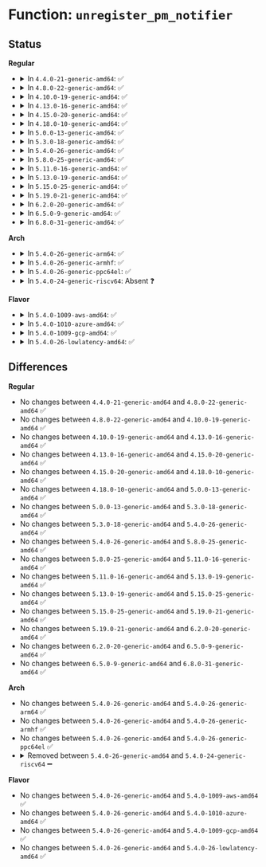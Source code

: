 # Function: <code>unregister_pm_notifier</code>

## Status
<b>Regular</b>
<ul>
<li>
<details>
<summary>In <code>4.4.0-21-generic-amd64</code>: ✅</summary>

```c
int unregister_pm_notifier(struct notifier_block * nb)
```

```json
{
  "name": "unregister_pm_notifier",
  "collision_type": "Unique Global",
  "inline_type": "No",
  "funcs": [
    {
      "addr": 18446744071579683920,
      "name": "unregister_pm_notifier",
      "external": true,
      "loc": "kernel/power/main.c:35",
      "file": "kernel/power/main.c",
      "inline": "seen, unknown",
      "caller_inline": [],
      "caller_func": [
        "kernel/trace/ftrace.c:unregister_ftrace_graph",
        "drivers/acpi/battery.c:acpi_battery_remove",
        "drivers/base/firmware_class.c:firmware_class_exit",
        "drivers/thermal/thermal_core.c:thermal_exit",
        "drivers/mmc/core/host.c:mmc_remove_host"
      ]
    }
  ],
  "symbols": [
    {
      "addr": 18446744071579683920,
      "name": "unregister_pm_notifier",
      "section": ".text",
      "bind": "STB_GLOBAL",
      "size": 26
    }
  ]
}
```
</details>
</li>
<li>
<details>
<summary>In <code>4.8.0-22-generic-amd64</code>: ✅</summary>

```c
int unregister_pm_notifier(struct notifier_block * nb)
```

```json
{
  "name": "unregister_pm_notifier",
  "collision_type": "Unique Global",
  "inline_type": "No",
  "funcs": [
    {
      "addr": 18446744071579703024,
      "name": "unregister_pm_notifier",
      "external": true,
      "loc": "kernel/power/main.c:35",
      "file": "kernel/power/main.c",
      "inline": "seen, unknown",
      "caller_inline": [],
      "caller_func": [
        "kernel/trace/ftrace.c:unregister_ftrace_graph",
        "drivers/acpi/battery.c:acpi_battery_remove",
        "drivers/base/firmware_class.c:firmware_class_exit",
        "drivers/thermal/thermal_core.c:thermal_exit",
        "drivers/mmc/core/core.c:mmc_unregister_pm_notifier"
      ]
    }
  ],
  "symbols": [
    {
      "addr": 18446744071579703024,
      "name": "unregister_pm_notifier",
      "section": ".text",
      "bind": "STB_GLOBAL",
      "size": 26
    }
  ]
}
```
</details>
</li>
<li>
<details>
<summary>In <code>4.10.0-19-generic-amd64</code>: ✅</summary>

```c
int unregister_pm_notifier(struct notifier_block * nb)
```

```json
{
  "name": "unregister_pm_notifier",
  "collision_type": "Unique Global",
  "inline_type": "No",
  "funcs": [
    {
      "addr": 18446744071579730256,
      "name": "unregister_pm_notifier",
      "external": true,
      "loc": "kernel/power/main.c:35",
      "file": "kernel/power/main.c",
      "inline": "seen, unknown",
      "caller_inline": [],
      "caller_func": [
        "kernel/trace/ftrace.c:unregister_ftrace_graph",
        "drivers/acpi/battery.c:acpi_battery_remove",
        "drivers/base/firmware_class.c:firmware_class_exit",
        "drivers/thermal/thermal_core.c:thermal_exit",
        "drivers/mmc/core/core.c:mmc_unregister_pm_notifier"
      ]
    }
  ],
  "symbols": [
    {
      "addr": 18446744071579730256,
      "name": "unregister_pm_notifier",
      "section": ".text",
      "bind": "STB_GLOBAL",
      "size": 26
    }
  ]
}
```
</details>
</li>
<li>
<details>
<summary>In <code>4.13.0-16-generic-amd64</code>: ✅</summary>

```c
int unregister_pm_notifier(struct notifier_block * nb)
```

```json
{
  "name": "unregister_pm_notifier",
  "collision_type": "Unique Global",
  "inline_type": "No",
  "funcs": [
    {
      "addr": 18446744071579726224,
      "name": "unregister_pm_notifier",
      "external": true,
      "loc": "kernel/power/main.c:35",
      "file": "kernel/power/main.c",
      "inline": "seen, unknown",
      "caller_inline": [],
      "caller_func": [
        "kernel/trace/ftrace.c:unregister_ftrace_graph",
        "drivers/acpi/battery.c:acpi_battery_remove",
        "drivers/base/firmware_class.c:firmware_class_exit",
        "drivers/thermal/thermal_core.c:thermal_exit",
        "drivers/mmc/core/core.c:mmc_unregister_pm_notifier"
      ]
    }
  ],
  "symbols": [
    {
      "addr": 18446744071579726224,
      "name": "unregister_pm_notifier",
      "section": ".text",
      "bind": "STB_GLOBAL",
      "size": 26
    }
  ]
}
```
</details>
</li>
<li>
<details>
<summary>In <code>4.15.0-20-generic-amd64</code>: ✅</summary>

```c
int unregister_pm_notifier(struct notifier_block * nb)
```

```json
{
  "name": "unregister_pm_notifier",
  "collision_type": "Unique Global",
  "inline_type": "No",
  "funcs": [
    {
      "addr": 18446744071579758896,
      "name": "unregister_pm_notifier",
      "external": true,
      "loc": "kernel/power/main.c:35",
      "file": "kernel/power/main.c",
      "inline": "seen, unknown",
      "caller_inline": [],
      "caller_func": [
        "kernel/trace/ftrace.c:unregister_ftrace_graph",
        "drivers/acpi/battery.c:acpi_battery_remove",
        "drivers/base/firmware_class.c:firmware_class_exit",
        "drivers/thermal/thermal_core.c:thermal_exit",
        "drivers/mmc/core/core.c:mmc_unregister_pm_notifier"
      ]
    }
  ],
  "symbols": [
    {
      "addr": 18446744071579758896,
      "name": "unregister_pm_notifier",
      "section": ".text",
      "bind": "STB_GLOBAL",
      "size": 26
    }
  ]
}
```
</details>
</li>
<li>
<details>
<summary>In <code>4.18.0-10-generic-amd64</code>: ✅</summary>

```c
int unregister_pm_notifier(struct notifier_block * nb)
```

```json
{
  "name": "unregister_pm_notifier",
  "collision_type": "Unique Global",
  "inline_type": "No",
  "funcs": [
    {
      "addr": 18446744071579793360,
      "name": "unregister_pm_notifier",
      "external": true,
      "loc": "kernel/power/main.c:64",
      "file": "kernel/power/main.c",
      "inline": "seen, unknown",
      "caller_inline": [],
      "caller_func": [
        "kernel/trace/ftrace.c:unregister_ftrace_graph",
        "drivers/acpi/battery.c:acpi_battery_remove",
        "drivers/base/firmware_loader/main.c:firmware_class_exit",
        "drivers/base/firmware_loader/main.c:firmware_class_init",
        "drivers/thermal/thermal_core.c:thermal_exit",
        "drivers/mmc/core/core.c:mmc_unregister_pm_notifier"
      ]
    }
  ],
  "symbols": [
    {
      "addr": 18446744071579793360,
      "name": "unregister_pm_notifier",
      "section": ".text",
      "bind": "STB_GLOBAL",
      "size": 26
    }
  ]
}
```
</details>
</li>
<li>
<details>
<summary>In <code>5.0.0-13-generic-amd64</code>: ✅</summary>

```c
int unregister_pm_notifier(struct notifier_block * nb)
```

```json
{
  "name": "unregister_pm_notifier",
  "collision_type": "Unique Global",
  "inline_type": "No",
  "funcs": [
    {
      "addr": 18446744071579839952,
      "name": "unregister_pm_notifier",
      "external": true,
      "loc": "kernel/power/main.c:64",
      "file": "kernel/power/main.c",
      "inline": "seen, unknown",
      "caller_inline": [],
      "caller_func": [
        "kernel/trace/fgraph.c:unregister_ftrace_graph",
        "drivers/acpi/battery.c:acpi_battery_remove",
        "drivers/base/firmware_loader/main.c:firmware_class_exit",
        "drivers/base/firmware_loader/main.c:firmware_class_init",
        "drivers/thermal/thermal_core.c:thermal_exit",
        "drivers/mmc/core/core.c:mmc_unregister_pm_notifier"
      ]
    }
  ],
  "symbols": [
    {
      "addr": 18446744071579839952,
      "name": "unregister_pm_notifier",
      "section": ".text",
      "bind": "STB_GLOBAL",
      "size": 26
    }
  ]
}
```
</details>
</li>
<li>
<details>
<summary>In <code>5.3.0-18-generic-amd64</code>: ✅</summary>

```c
int unregister_pm_notifier(struct notifier_block * nb)
```

```json
{
  "name": "unregister_pm_notifier",
  "collision_type": "Unique Global",
  "inline_type": "No",
  "funcs": [
    {
      "addr": 18446744071579873952,
      "name": "unregister_pm_notifier",
      "external": true,
      "loc": "kernel/power/main.c:76",
      "file": "kernel/power/main.c",
      "inline": "seen, unknown",
      "caller_inline": [],
      "caller_func": [
        "kernel/trace/fgraph.c:unregister_ftrace_graph",
        "drivers/acpi/battery.c:acpi_battery_remove",
        "drivers/base/firmware_loader/main.c:firmware_class_exit",
        "drivers/base/firmware_loader/main.c:firmware_class_init",
        "drivers/mfd/twl6030-irq.c:twl6030_exit_irq",
        "drivers/mmc/core/core.c:mmc_unregister_pm_notifier"
      ]
    }
  ],
  "symbols": [
    {
      "addr": 18446744071579873952,
      "name": "unregister_pm_notifier",
      "section": ".text",
      "bind": "STB_GLOBAL",
      "size": 26
    }
  ]
}
```
</details>
</li>
<li>
<details>
<summary>In <code>5.4.0-26-generic-amd64</code>: ✅</summary>

```c
int unregister_pm_notifier(struct notifier_block * nb)
```

```json
{
  "name": "unregister_pm_notifier",
  "collision_type": "Unique Global",
  "inline_type": "No",
  "funcs": [
    {
      "addr": 18446744071579923536,
      "name": "unregister_pm_notifier",
      "external": true,
      "loc": "kernel/power/main.c:77",
      "file": "kernel/power/main.c",
      "inline": "seen, unknown",
      "caller_inline": [],
      "caller_func": [
        "kernel/trace/fgraph.c:unregister_ftrace_graph",
        "drivers/acpi/battery.c:acpi_battery_remove",
        "drivers/base/firmware_loader/main.c:firmware_class_exit",
        "drivers/base/firmware_loader/main.c:firmware_class_init",
        "drivers/mfd/twl6030-irq.c:twl6030_exit_irq",
        "drivers/mmc/core/core.c:mmc_unregister_pm_notifier"
      ]
    }
  ],
  "symbols": [
    {
      "addr": 18446744071579923536,
      "name": "unregister_pm_notifier",
      "section": ".text",
      "bind": "STB_GLOBAL",
      "size": 26
    }
  ]
}
```
</details>
</li>
<li>
<details>
<summary>In <code>5.8.0-25-generic-amd64</code>: ✅</summary>

```c
int unregister_pm_notifier(struct notifier_block * nb)
```

```json
{
  "name": "unregister_pm_notifier",
  "collision_type": "Unique Global",
  "inline_type": "No",
  "funcs": [
    {
      "addr": 18446744071579967312,
      "name": "unregister_pm_notifier",
      "external": true,
      "loc": "kernel/power/main.c:77",
      "file": "kernel/power/main.c",
      "inline": "seen, unknown",
      "caller_inline": [],
      "caller_func": [
        "kernel/trace/fgraph.c:unregister_ftrace_graph",
        "drivers/acpi/battery.c:acpi_battery_remove",
        "drivers/base/firmware_loader/main.c:firmware_class_exit",
        "drivers/base/firmware_loader/main.c:firmware_class_init",
        "drivers/mmc/core/core.c:mmc_unregister_pm_notifier"
      ]
    }
  ],
  "symbols": [
    {
      "addr": 18446744071579967312,
      "name": "unregister_pm_notifier",
      "section": ".text",
      "bind": "STB_GLOBAL",
      "size": 26
    }
  ]
}
```
</details>
</li>
<li>
<details>
<summary>In <code>5.11.0-16-generic-amd64</code>: ✅</summary>

```c
int unregister_pm_notifier(struct notifier_block * nb)
```

```json
{
  "name": "unregister_pm_notifier",
  "collision_type": "Unique Global",
  "inline_type": "No",
  "funcs": [
    {
      "addr": 18446744071579955232,
      "name": "unregister_pm_notifier",
      "external": true,
      "loc": "kernel/power/main.c:77",
      "file": "kernel/power/main.c",
      "inline": "seen, unknown",
      "caller_inline": [],
      "caller_func": [
        "kernel/trace/fgraph.c:unregister_ftrace_graph",
        "drivers/acpi/battery.c:acpi_battery_remove",
        "drivers/base/firmware_loader/main.c:firmware_class_exit",
        "drivers/base/firmware_loader/main.c:firmware_class_init",
        "drivers/mmc/core/core.c:mmc_unregister_pm_notifier"
      ]
    }
  ],
  "symbols": [
    {
      "addr": 18446744071579955232,
      "name": "unregister_pm_notifier",
      "section": ".text",
      "bind": "STB_GLOBAL",
      "size": 26
    }
  ]
}
```
</details>
</li>
<li>
<details>
<summary>In <code>5.13.0-19-generic-amd64</code>: ✅</summary>

```c
int unregister_pm_notifier(struct notifier_block * nb)
```

```json
{
  "name": "unregister_pm_notifier",
  "collision_type": "Unique Global",
  "inline_type": "No",
  "funcs": [
    {
      "addr": 18446744071579957952,
      "name": "unregister_pm_notifier",
      "external": true,
      "loc": "kernel/power/main.c:77",
      "file": "kernel/power/main.c",
      "inline": "seen, unknown",
      "caller_inline": [],
      "caller_func": [
        "kernel/trace/fgraph.c:unregister_ftrace_graph",
        "drivers/acpi/battery.c:acpi_battery_remove",
        "drivers/base/firmware_loader/main.c:firmware_class_exit",
        "drivers/base/firmware_loader/main.c:firmware_class_init"
      ]
    }
  ],
  "symbols": [
    {
      "addr": 18446744071579957952,
      "name": "unregister_pm_notifier",
      "section": ".text",
      "bind": "STB_GLOBAL",
      "size": 26
    }
  ]
}
```
</details>
</li>
<li>
<details>
<summary>In <code>5.15.0-25-generic-amd64</code>: ✅</summary>

```c
int unregister_pm_notifier(struct notifier_block * nb)
```

```json
{
  "name": "unregister_pm_notifier",
  "collision_type": "Unique Global",
  "inline_type": "No",
  "funcs": [
    {
      "addr": 18446744071580087312,
      "name": "unregister_pm_notifier",
      "external": true,
      "loc": "kernel/power/main.c:77",
      "file": "kernel/power/main.c",
      "inline": "seen, unknown",
      "caller_inline": [],
      "caller_func": [
        "kernel/trace/fgraph.c:unregister_ftrace_graph",
        "drivers/acpi/battery.c:acpi_battery_remove",
        "drivers/base/firmware_loader/main.c:firmware_class_exit",
        "drivers/base/firmware_loader/main.c:firmware_class_init"
      ]
    }
  ],
  "symbols": [
    {
      "addr": 18446744071580087312,
      "name": "unregister_pm_notifier",
      "section": ".text",
      "bind": "STB_GLOBAL",
      "size": 26
    }
  ]
}
```
</details>
</li>
<li>
<details>
<summary>In <code>5.19.0-21-generic-amd64</code>: ✅</summary>

```c
int unregister_pm_notifier(struct notifier_block * nb)
```

```json
{
  "name": "unregister_pm_notifier",
  "collision_type": "Unique Global",
  "inline_type": "No",
  "funcs": [
    {
      "addr": 18446744071580224128,
      "name": "unregister_pm_notifier",
      "external": true,
      "loc": "kernel/power/main.c:77",
      "file": "kernel/power/main.c",
      "inline": "seen, unknown",
      "caller_inline": [],
      "caller_func": [
        "kernel/trace/fgraph.c:unregister_ftrace_graph",
        "drivers/acpi/battery.c:acpi_battery_remove",
        "drivers/base/firmware_loader/main.c:firmware_class_exit",
        "drivers/base/firmware_loader/main.c:firmware_class_init"
      ]
    }
  ],
  "symbols": [
    {
      "addr": 18446744071580224128,
      "name": "unregister_pm_notifier",
      "section": ".text",
      "bind": "STB_GLOBAL",
      "size": 34
    }
  ]
}
```
</details>
</li>
<li>
<details>
<summary>In <code>6.2.0-20-generic-amd64</code>: ✅</summary>

```c
int unregister_pm_notifier(struct notifier_block * nb)
```

```json
{
  "name": "unregister_pm_notifier",
  "collision_type": "Unique Global",
  "inline_type": "No",
  "funcs": [
    {
      "addr": 18446744071580415184,
      "name": "unregister_pm_notifier",
      "external": true,
      "loc": "kernel/power/main.c:80",
      "file": "kernel/power/main.c",
      "inline": "seen, unknown",
      "caller_inline": [],
      "caller_func": [
        "kernel/trace/fgraph.c:unregister_ftrace_graph",
        "drivers/base/firmware_loader/main.c:firmware_class_exit",
        "drivers/base/firmware_loader/main.c:firmware_class_init"
      ]
    }
  ],
  "symbols": [
    {
      "addr": 18446744071580415184,
      "name": "unregister_pm_notifier",
      "section": ".text",
      "bind": "STB_GLOBAL",
      "size": 34
    }
  ]
}
```
</details>
</li>
<li>
<details>
<summary>In <code>6.5.0-9-generic-amd64</code>: ✅</summary>

```c
int unregister_pm_notifier(struct notifier_block * nb)
```

```json
{
  "name": "unregister_pm_notifier",
  "collision_type": "Unique Global",
  "inline_type": "No",
  "funcs": [
    {
      "addr": 18446744071580484064,
      "name": "unregister_pm_notifier",
      "external": true,
      "loc": "kernel/power/main.c:108",
      "file": "kernel/power/main.c",
      "inline": "seen, unknown",
      "caller_inline": [],
      "caller_func": [
        "kernel/trace/fgraph.c:unregister_ftrace_graph",
        "drivers/base/firmware_loader/main.c:firmware_class_exit",
        "drivers/base/firmware_loader/main.c:firmware_class_init"
      ]
    }
  ],
  "symbols": [
    {
      "addr": 18446744071580484064,
      "name": "unregister_pm_notifier",
      "section": ".text",
      "bind": "STB_GLOBAL",
      "size": 34
    }
  ]
}
```
</details>
</li>
<li>
<details>
<summary>In <code>6.8.0-31-generic-amd64</code>: ✅</summary>

```c
int unregister_pm_notifier(struct notifier_block * nb)
```

```json
{
  "name": "unregister_pm_notifier",
  "collision_type": "Unique Global",
  "inline_type": "No",
  "funcs": [
    {
      "addr": 18446744071580543904,
      "name": "unregister_pm_notifier",
      "external": true,
      "loc": "kernel/power/main.c:92",
      "file": "kernel/power/main.c",
      "inline": "seen, unknown",
      "caller_inline": [],
      "caller_func": [
        "kernel/trace/fgraph.c:unregister_ftrace_graph",
        "drivers/acpi/battery.c:acpi_battery_remove",
        "drivers/acpi/battery.c:acpi_battery_add",
        "drivers/base/firmware_loader/main.c:firmware_class_exit",
        "drivers/base/firmware_loader/main.c:firmware_class_init"
      ]
    }
  ],
  "symbols": [
    {
      "addr": 18446744071580543904,
      "name": "unregister_pm_notifier",
      "section": ".text",
      "bind": "STB_GLOBAL",
      "size": 34
    }
  ]
}
```
</details>
</li>
</ul>
<b>Arch</b>
<ul>
<li>
<details>
<summary>In <code>5.4.0-26-generic-arm64</code>: ✅</summary>

```c
int unregister_pm_notifier(struct notifier_block * nb)
```

```json
{
  "name": "unregister_pm_notifier",
  "collision_type": "Unique Global",
  "inline_type": "No",
  "funcs": [
    {
      "addr": 18446603336491131856,
      "name": "unregister_pm_notifier",
      "external": true,
      "loc": "kernel/power/main.c:77",
      "file": "kernel/power/main.c",
      "inline": "seen, unknown",
      "caller_inline": [],
      "caller_func": [
        "kernel/trace/fgraph.c:unregister_ftrace_graph",
        "drivers/acpi/battery.c:acpi_battery_remove",
        "drivers/base/firmware_loader/main.c:firmware_class_exit",
        "drivers/base/firmware_loader/main.c:firmware_class_init",
        "drivers/mfd/twl6030-irq.c:twl6030_exit_irq",
        "drivers/mmc/core/core.c:mmc_unregister_pm_notifier"
      ]
    }
  ],
  "symbols": [
    {
      "addr": 18446603336491131856,
      "name": "unregister_pm_notifier",
      "section": ".text",
      "bind": "STB_GLOBAL",
      "size": 52
    }
  ]
}
```
</details>
</li>
<li>
<details>
<summary>In <code>5.4.0-26-generic-armhf</code>: ✅</summary>

```c
int unregister_pm_notifier(struct notifier_block * nb)
```

```json
{
  "name": "unregister_pm_notifier",
  "collision_type": "Unique Global",
  "inline_type": "No",
  "funcs": [
    {
      "addr": 3225129392,
      "name": "unregister_pm_notifier",
      "external": true,
      "loc": "kernel/power/main.c:77",
      "file": "kernel/power/main.c",
      "inline": "seen, unknown",
      "caller_inline": [],
      "caller_func": [
        "kernel/trace/fgraph.c:unregister_ftrace_graph",
        "drivers/base/firmware_loader/main.c:firmware_class_exit",
        "drivers/base/firmware_loader/main.c:firmware_class_init",
        "drivers/mfd/twl6030-irq.c:twl6030_exit_irq",
        "drivers/mmc/core/core.c:mmc_unregister_pm_notifier"
      ]
    }
  ],
  "symbols": [
    {
      "addr": 3225129392,
      "name": "unregister_pm_notifier",
      "section": ".text",
      "bind": "STB_GLOBAL",
      "size": 40
    }
  ]
}
```
</details>
</li>
<li>
<details>
<summary>In <code>5.4.0-26-generic-ppc64el</code>: ✅</summary>

```c
int unregister_pm_notifier(struct notifier_block * nb)
```

```json
{
  "name": "unregister_pm_notifier",
  "collision_type": "Unique Global",
  "inline_type": "No",
  "funcs": [
    {
      "addr": 13835058055284022576,
      "name": "unregister_pm_notifier",
      "external": true,
      "loc": "kernel/power/main.c:77",
      "file": "kernel/power/main.c",
      "inline": "seen, unknown",
      "caller_inline": [],
      "caller_func": [
        "kernel/trace/fgraph.c:unregister_ftrace_graph",
        "drivers/base/firmware_loader/main.c:firmware_class_exit",
        "drivers/base/firmware_loader/main.c:firmware_class_init",
        "drivers/mfd/twl6030-irq.c:twl6030_exit_irq",
        "drivers/mmc/core/core.c:mmc_unregister_pm_notifier"
      ]
    }
  ],
  "symbols": [
    {
      "addr": 13835058055284022576,
      "name": "unregister_pm_notifier",
      "section": ".text",
      "bind": "STB_GLOBAL",
      "size": 64
    }
  ]
}
```
</details>
</li>
<li>
<details>
<summary>In <code>5.4.0-24-generic-riscv64</code>: Absent ❓</summary>

```json
{
  "name": "unregister_pm_notifier",
  "collision_type": "Static Duplication",
  "inline_type": "Full",
  "funcs": [
    {
      "addr": 0,
      "name": "unregister_pm_notifier",
      "external": false,
      "loc": "include/linux/suspend.h:517",
      "file": "kernel/trace/fgraph.c",
      "inline": "declared, inlined",
      "caller_inline": [],
      "caller_func": []
    },
    {
      "addr": 0,
      "name": "unregister_pm_notifier",
      "external": false,
      "loc": "include/linux/suspend.h:517",
      "file": "drivers/mfd/twl6030-irq.c",
      "inline": "declared, inlined",
      "caller_inline": [],
      "caller_func": []
    }
  ],
  "symbols": []
}
```
</details>
</li>
</ul>
<b>Flavor</b>
<ul>
<li>
<details>
<summary>In <code>5.4.0-1009-aws-amd64</code>: ✅</summary>

```c
int unregister_pm_notifier(struct notifier_block * nb)
```

```json
{
  "name": "unregister_pm_notifier",
  "collision_type": "Unique Global",
  "inline_type": "No",
  "funcs": [
    {
      "addr": 18446744071579895648,
      "name": "unregister_pm_notifier",
      "external": true,
      "loc": "kernel/power/main.c:77",
      "file": "kernel/power/main.c",
      "inline": "seen, unknown",
      "caller_inline": [],
      "caller_func": [
        "kernel/trace/fgraph.c:unregister_ftrace_graph",
        "drivers/base/firmware_loader/main.c:firmware_class_exit",
        "drivers/base/firmware_loader/main.c:firmware_class_init",
        "drivers/mmc/core/core.c:mmc_unregister_pm_notifier"
      ]
    }
  ],
  "symbols": [
    {
      "addr": 18446744071579895648,
      "name": "unregister_pm_notifier",
      "section": ".text",
      "bind": "STB_GLOBAL",
      "size": 26
    }
  ]
}
```
</details>
</li>
<li>
<details>
<summary>In <code>5.4.0-1010-azure-amd64</code>: ✅</summary>

```c
int unregister_pm_notifier(struct notifier_block * nb)
```

```json
{
  "name": "unregister_pm_notifier",
  "collision_type": "Unique Global",
  "inline_type": "No",
  "funcs": [
    {
      "addr": 18446744071579830608,
      "name": "unregister_pm_notifier",
      "external": true,
      "loc": "kernel/power/main.c:77",
      "file": "kernel/power/main.c",
      "inline": "seen, unknown",
      "caller_inline": [],
      "caller_func": [
        "kernel/trace/fgraph.c:unregister_ftrace_graph",
        "drivers/base/firmware_loader/main.c:firmware_class_exit",
        "drivers/base/firmware_loader/main.c:firmware_class_init"
      ]
    }
  ],
  "symbols": [
    {
      "addr": 18446744071579830608,
      "name": "unregister_pm_notifier",
      "section": ".text",
      "bind": "STB_GLOBAL",
      "size": 26
    }
  ]
}
```
</details>
</li>
<li>
<details>
<summary>In <code>5.4.0-1009-gcp-amd64</code>: ✅</summary>

```c
int unregister_pm_notifier(struct notifier_block * nb)
```

```json
{
  "name": "unregister_pm_notifier",
  "collision_type": "Unique Global",
  "inline_type": "No",
  "funcs": [
    {
      "addr": 18446744071579883808,
      "name": "unregister_pm_notifier",
      "external": true,
      "loc": "kernel/power/main.c:77",
      "file": "kernel/power/main.c",
      "inline": "seen, unknown",
      "caller_inline": [],
      "caller_func": [
        "kernel/trace/fgraph.c:unregister_ftrace_graph",
        "drivers/acpi/battery.c:acpi_battery_remove",
        "drivers/base/firmware_loader/main.c:firmware_class_exit",
        "drivers/base/firmware_loader/main.c:firmware_class_init",
        "drivers/mfd/twl6030-irq.c:twl6030_exit_irq",
        "drivers/mmc/core/core.c:mmc_unregister_pm_notifier"
      ]
    }
  ],
  "symbols": [
    {
      "addr": 18446744071579883808,
      "name": "unregister_pm_notifier",
      "section": ".text",
      "bind": "STB_GLOBAL",
      "size": 26
    }
  ]
}
```
</details>
</li>
<li>
<details>
<summary>In <code>5.4.0-26-lowlatency-amd64</code>: ✅</summary>

```c
int unregister_pm_notifier(struct notifier_block * nb)
```

```json
{
  "name": "unregister_pm_notifier",
  "collision_type": "Unique Global",
  "inline_type": "No",
  "funcs": [
    {
      "addr": 18446744071579929568,
      "name": "unregister_pm_notifier",
      "external": true,
      "loc": "kernel/power/main.c:77",
      "file": "kernel/power/main.c",
      "inline": "seen, unknown",
      "caller_inline": [],
      "caller_func": [
        "kernel/trace/fgraph.c:unregister_ftrace_graph",
        "drivers/acpi/battery.c:acpi_battery_remove",
        "drivers/base/firmware_loader/main.c:firmware_class_exit",
        "drivers/base/firmware_loader/main.c:firmware_class_init",
        "drivers/mfd/twl6030-irq.c:twl6030_exit_irq",
        "drivers/mmc/core/core.c:mmc_unregister_pm_notifier"
      ]
    }
  ],
  "symbols": [
    {
      "addr": 18446744071579929568,
      "name": "unregister_pm_notifier",
      "section": ".text",
      "bind": "STB_GLOBAL",
      "size": 26
    }
  ]
}
```
</details>
</li>
</ul>

## Differences
<b>Regular</b>
<ul>
<li>
No changes between <code>4.4.0-21-generic-amd64</code> and <code>4.8.0-22-generic-amd64</code> ✅
</li>
<li>
No changes between <code>4.8.0-22-generic-amd64</code> and <code>4.10.0-19-generic-amd64</code> ✅
</li>
<li>
No changes between <code>4.10.0-19-generic-amd64</code> and <code>4.13.0-16-generic-amd64</code> ✅
</li>
<li>
No changes between <code>4.13.0-16-generic-amd64</code> and <code>4.15.0-20-generic-amd64</code> ✅
</li>
<li>
No changes between <code>4.15.0-20-generic-amd64</code> and <code>4.18.0-10-generic-amd64</code> ✅
</li>
<li>
No changes between <code>4.18.0-10-generic-amd64</code> and <code>5.0.0-13-generic-amd64</code> ✅
</li>
<li>
No changes between <code>5.0.0-13-generic-amd64</code> and <code>5.3.0-18-generic-amd64</code> ✅
</li>
<li>
No changes between <code>5.3.0-18-generic-amd64</code> and <code>5.4.0-26-generic-amd64</code> ✅
</li>
<li>
No changes between <code>5.4.0-26-generic-amd64</code> and <code>5.8.0-25-generic-amd64</code> ✅
</li>
<li>
No changes between <code>5.8.0-25-generic-amd64</code> and <code>5.11.0-16-generic-amd64</code> ✅
</li>
<li>
No changes between <code>5.11.0-16-generic-amd64</code> and <code>5.13.0-19-generic-amd64</code> ✅
</li>
<li>
No changes between <code>5.13.0-19-generic-amd64</code> and <code>5.15.0-25-generic-amd64</code> ✅
</li>
<li>
No changes between <code>5.15.0-25-generic-amd64</code> and <code>5.19.0-21-generic-amd64</code> ✅
</li>
<li>
No changes between <code>5.19.0-21-generic-amd64</code> and <code>6.2.0-20-generic-amd64</code> ✅
</li>
<li>
No changes between <code>6.2.0-20-generic-amd64</code> and <code>6.5.0-9-generic-amd64</code> ✅
</li>
<li>
No changes between <code>6.5.0-9-generic-amd64</code> and <code>6.8.0-31-generic-amd64</code> ✅
</li>
</ul>
<b>Arch</b>
<ul>
<li>
No changes between <code>5.4.0-26-generic-amd64</code> and <code>5.4.0-26-generic-arm64</code> ✅
</li>
<li>
No changes between <code>5.4.0-26-generic-amd64</code> and <code>5.4.0-26-generic-armhf</code> ✅
</li>
<li>
No changes between <code>5.4.0-26-generic-amd64</code> and <code>5.4.0-26-generic-ppc64el</code> ✅
</li>
<li>
<details>
<summary>Removed between <code>5.4.0-26-generic-amd64</code> and <code>5.4.0-24-generic-riscv64</code> ➖</summary>

```c
int unregister_pm_notifier(struct notifier_block * nb)
```
</details>
</li>
</ul>
<b>Flavor</b>
<ul>
<li>
No changes between <code>5.4.0-26-generic-amd64</code> and <code>5.4.0-1009-aws-amd64</code> ✅
</li>
<li>
No changes between <code>5.4.0-26-generic-amd64</code> and <code>5.4.0-1010-azure-amd64</code> ✅
</li>
<li>
No changes between <code>5.4.0-26-generic-amd64</code> and <code>5.4.0-1009-gcp-amd64</code> ✅
</li>
<li>
No changes between <code>5.4.0-26-generic-amd64</code> and <code>5.4.0-26-lowlatency-amd64</code> ✅
</li>
</ul>
